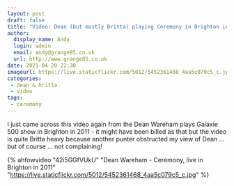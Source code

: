 ```yaml
---
layout: post
draft: false
title: "Video: Dean (but mostly Britta) playing Ceremony in Brighton in 2011"
author:
  display_name: Andy
  login: admin
  email: andy@grange85.co.uk
  url: http://www.grange85.co.uk
date: 2021-04-20 22:30
imageurl: https://live.staticflickr.com/5012/5452361468_4aa5c079c5_c.jpg
categories:
 - dean & britta
 - video
tags:
 - ceremony
---
```

I just came across this video again from the Dean Wareham plays Galaxie 500 show in Brighton in 2011 - it might have been billed as that but the video is quite Britta heavy because another punter obstructed my view of Dean ... but of course ... not complaining!

{% ahfowvideo "42i5GGfVUkU" "Dean Wareham - Ceremony, live in Brighton in 2011" "https://live.staticflickr.com/5012/5452361468_4aa5c079c5_c.jpg" %}
